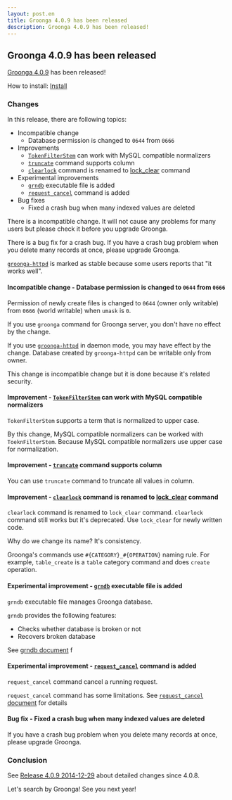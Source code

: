 ```yaml
---
layout: post.en
title: Groonga 4.0.9 has been released
description: Groonga 4.0.9 has been released!
---
```


## Groonga 4.0.9 has been released

[Groonga 4.0.9](/docs/news.html#release-4-0-9) has been released!

How to install: [Install](/docs/install.html)

### Changes

In this release, there are following topics:

  * Incompatible change
    * Database permission is changed to `0644` from  `0666`
  * Improvements
    * [`TokenFilterStem`](/docs/reference/token_filters.html#token-filter-stem) can work with MySQL compatible normalizers
    * [`truncate`](/docs/reference/commands/truncate.html) command supports column
    * [`clearlock`](/docs/reference/commands/clearlock.html) command is renamed to [lock_clear](/docs/reference/commands/lock_clear.html) command
  * Experimental improvements
    * [`grndb`](/docs/reference/executables/grndb.html) executable file is added
    * [`request_cancel`](/docs/reference/commands/request_cancel.html) command is added
  * Bug fixes
    * Fixed a crash bug when many indexed values are deleted

There is a incompatible change. It will not cause any problems for many users but please check it before you upgrade Groonga.

There is a bug fix for a crash bug. If you have a crash bug problem when you delete many records at once, please upgrade Groonga.

[`groonga-httpd`](/docs/reference/executables/groonga-httpd.html) is marked as stable because some users reports that "it works well".

#### Incompatible change - Database permission is changed to `0644` from  `0666`

Permission of newly create files is changed to `0644` (owner only writable) from `0666` (world writable) when `umask` is `0`.

If you use `groonga` command for Groonga server, you don't have no effect by the change.

If you use [`groonga-httpd`](/docs/reference/executables/groonga-httpd.html) in daemon mode, you may have effect by the change. Database created by `groonga-httpd` can be writable only from owner.

This change is incompatible change but it is done because it's related security.

#### Improvement - [`TokenFilterStem`](/docs/reference/token_filters.html#token-filter-stem) can work with MySQL compatible normalizers

`TokenFilterStem` supports a term that is normalized to upper case.

By this change, MySQL compatible normalizers can be worked with `ToeknFilterStem`. Because MySQL compatible normalizers use upper case for normalization.

#### Improvement - [`truncate`](/docs/reference/commands/truncate.html) command supports column

You can use `truncate` command to truncate all values in column.

#### Improvement - [`clearlock`](/docs/reference/commands/clearlock.html) command is renamed to [lock_clear](/docs/reference/commands/lock_clear.html) command

`clearlock` command is renamed to `lock_clear` command. `clearlock` command still works but it's deprecated. Use `lock_clear` for newly written code.

Why do we change its name? It's consistency.

Groonga's commands use `#{CATEGORY}_#{OPERATION}` naming rule. For example, `table_create` is a `table` category command and does `create` operation.

#### Experimental improvement - [`grndb`](/docs/reference/executables/grndb.html) executable file is added

`grndb` executable file manages Groonga database.

`grndb` provides the following features:

  * Checks whether database is broken or not
  * Recovers broken database

See [grndb document](/docs/reference/executables/grndb.html) f

#### Experimental improvement - [`request_cancel`](/docs/reference/commands/request_cancel.html) command is added

`request_cancel` command cancel a running request.

`request_cancel` command has some limitations. See [`request_cancel` document](/docs/reference/commands/request_cancel.html) for details

#### Bug fix - Fixed a crash bug when many indexed values are deleted

If you have a crash bug problem when you delete many records at once, please upgrade Groonga.

### Conclusion

See [Release 4.0.9 2014-12-29](/docs/news.html#release-4-0-9) about detailed changes since 4.0.8.

Let's search by Groonga! See you next year!
